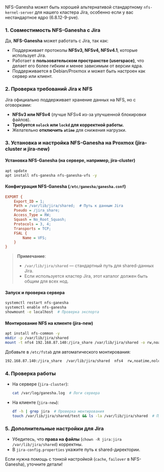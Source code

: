NFS-Ganesha может быть хорошей альтернативой стандартному `nfs-kernel-server` для нашего кластера Jira, особенно если у вас нестандартное ядро (6.8.12-9-pve).  

### **1. Совместимость NFS-Ganesha с Jira**  
Да, **NFS-Ganesha** может работать с Jira, так как:  
- Поддерживает протоколы **NFSv3, NFSv4, NFSv4.1**, которые использует Jira.  
- Работает в **пользовательском пространстве (userspace)**, что делает его более гибким и менее зависимым от версии ядра.  
- Поддерживается в Debian/Proxmox и может быть настроен как сервер или клиент.  

### **2. Проверка требований Jira к NFS**  
Jira официально поддерживает хранение данных на NFS, но с оговорками:  
- **NFSv3 или NFSv4** (лучше NFSv4 из-за улучшенной блокировки файлов).  
- **Требуется `nolock` или `lockd` для корректной работы.**  
- Желательно **отключить `atime`** для снижения нагрузки.  

### **3. Установка и настройка NFS-Ganesha на Proxmox (jira-cluster и jira-new)**  

#### **Установка NFS-Ganesha (на сервере, например, jira-cluster)**  
```bash
apt update
apt install nfs-ganesha nfs-ganesha-vfs -y
```

#### **Конфигурация NFS-Ganesha (`/etc/ganesha/ganesha.conf`)**  
```ini
EXPORT {
    Export_ID = 1;
    Path = /var/lib/jira/shared;  # Путь к данным Jira
    Pseudo = /jira_share;
    Access_Type = RW;
    Squash = No_Root_Squash;
    Protocols = 3, 4;
    Transports = TCP;
    FSAL {
        Name = VFS;
    }
}
```
> **Примечание**:  
> - `/var/lib/jira/shared` — стандартный путь для shared-данных Jira.  
> - Если используется кластер Jira, этот каталог должен быть общим для всех нод.  

#### **Запуск и проверка сервера**  
```bash
systemctl restart nfs-ganesha
systemctl enable nfs-ganesha
showmount -e localhost  # Проверка экспорта
```

#### **Монтирование NFS на клиенте (jira-new)**  
```bash
apt install nfs-common -y
mkdir -p /var/lib/jira/shared
mount -t nfs4 192.168.87.140:/jira_share /var/lib/jira/shared -o rw,noatime,nolock
```
Добавьте в `/etc/fstab` для автоматического монтирования:  
```bash
192.168.87.140:/jira_share  /var/lib/jira/shared  nfs4  rw,noatime,nolock  0  0
```

### **4. Проверка работы**  
- На сервере (`jira-cluster`):  
  ```bash
  cat /var/log/ganesha.log  # Логи сервера
  ```
- На клиенте (`jira-new`):  
  ```bash
  df -h | grep jira  # Проверка монтирования
  touch /var/lib/jira/shared/test && ls -la /var/lib/jira/shared  # Проверка записи
  ```

### **5. Дополнительные настройки для Jira**  
- Убедитесь, что **права на файлы** (`chown -R jira:jira /var/lib/jira/shared`) корректны.  
- В `jira-config.properties` укажите путь к shared-директории.  



Если нужна помощь с тонкой настройкой (`cache`, `failover` в NFS-Ganesha), уточните детали!



